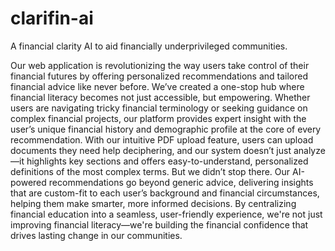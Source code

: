 # clarifin-ai
A financial clarity AI to aid financially underprivileged communities.

Our web application is revolutionizing the way users take control of their financial futures by offering personalized recommendations and tailored financial advice like never before. We’ve created a one-stop hub where financial literacy becomes not just accessible, but empowering. Whether users are navigating tricky financial terminology or seeking guidance on complex financial projects, our platform provides expert insight with the user’s unique financial history and demographic profile at the core of every recommendation. With our intuitive PDF upload feature, users can upload documents they need help deciphering, and our system doesn’t just analyze—it highlights key sections and offers easy-to-understand, personalized definitions of the most complex terms. But we didn’t stop there. Our AI-powered recommendations go beyond generic advice, delivering insights that are custom-fit to each user’s background and financial circumstances, helping them make smarter, more informed decisions. By centralizing financial education into a seamless, user-friendly experience, we're not just improving financial literacy—we're building the financial confidence that drives lasting change in our communities.


